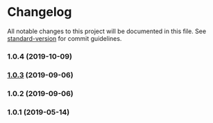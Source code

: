 # Changelog

All notable changes to this project will be documented in this file. See [standard-version](https://github.com/conventional-changelog/standard-version) for commit guidelines.

### 1.0.4 (2019-10-09)



### [1.0.3](https://github.com/nqdy666/webpack-css/compare/v1.0.2...v1.0.3) (2019-09-06)



### 1.0.2 (2019-09-06)



### 1.0.1 (2019-05-14)
